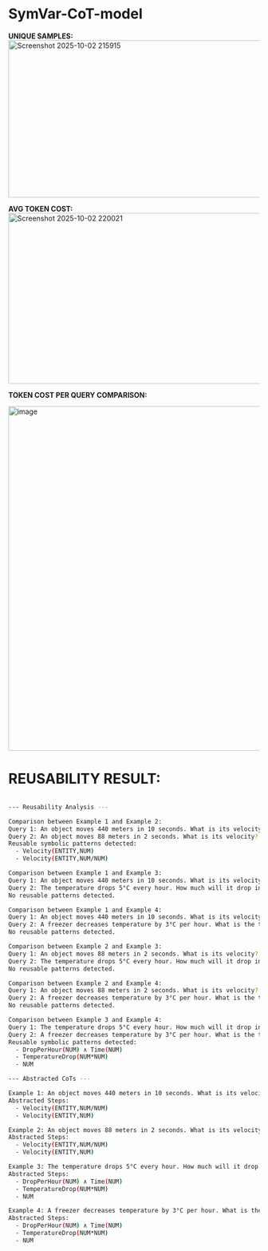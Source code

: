 # SymVar-CoT-model
**UNIQUE SAMPLES:**
<img width="989" height="315" alt="Screenshot 2025-10-02 215915" src="https://github.com/user-attachments/assets/3ec71d3c-fd49-4fba-87d1-c3d71f601210" />

**AVG TOKEN COST:**
<img width="1679" height="342" alt="Screenshot 2025-10-02 220021" src="https://github.com/user-attachments/assets/f8dffc02-0f07-4bd4-8ea5-3c5a741e3120" />

**TOKEN COST PER QUERY COMPARISON:**

<img width="1489" height="690" alt="image" src="https://github.com/user-attachments/assets/44eb42b6-cbb8-4022-892b-2de95a68fd4b" />


# REUSABILITY RESULT:

```bash

--- Reusability Analysis ---

Comparison between Example 1 and Example 2:
Query 1: An object moves 440 meters in 10 seconds. What is its velocity?
Query 2: An object moves 88 meters in 2 seconds. What is its velocity?
Reusable symbolic patterns detected:
  - Velocity(ENTITY,NUM)
  - Velocity(ENTITY,NUM/NUM)

Comparison between Example 1 and Example 3:
Query 1: An object moves 440 meters in 10 seconds. What is its velocity?
Query 2: The temperature drops 5°C every hour. How much will it drop in 4 hours?
No reusable patterns detected.

Comparison between Example 1 and Example 4:
Query 1: An object moves 440 meters in 10 seconds. What is its velocity?
Query 2: A freezer decreases temperature by 3°C per hour. What is the total drop after 6 hours?
No reusable patterns detected.

Comparison between Example 2 and Example 3:
Query 1: An object moves 88 meters in 2 seconds. What is its velocity?
Query 2: The temperature drops 5°C every hour. How much will it drop in 4 hours?
No reusable patterns detected.

Comparison between Example 2 and Example 4:
Query 1: An object moves 88 meters in 2 seconds. What is its velocity?
Query 2: A freezer decreases temperature by 3°C per hour. What is the total drop after 6 hours?
No reusable patterns detected.

Comparison between Example 3 and Example 4:
Query 1: The temperature drops 5°C every hour. How much will it drop in 4 hours?
Query 2: A freezer decreases temperature by 3°C per hour. What is the total drop after 6 hours?
Reusable symbolic patterns detected:
  - DropPerHour(NUM) ∧ Time(NUM)
  - TemperatureDrop(NUM*NUM)
  - NUM

--- Abstracted CoTs ---

Example 1: An object moves 440 meters in 10 seconds. What is its velocity?
Abstracted Steps:
  - Velocity(ENTITY,NUM/NUM)
  - Velocity(ENTITY,NUM)

Example 2: An object moves 88 meters in 2 seconds. What is its velocity?
Abstracted Steps:
  - Velocity(ENTITY,NUM/NUM)
  - Velocity(ENTITY,NUM)

Example 3: The temperature drops 5°C every hour. How much will it drop in 4 hours?
Abstracted Steps:
  - DropPerHour(NUM) ∧ Time(NUM)
  - TemperatureDrop(NUM*NUM)
  - NUM

Example 4: A freezer decreases temperature by 3°C per hour. What is the total drop after 6 hours?
Abstracted Steps:
  - DropPerHour(NUM) ∧ Time(NUM)
  - TemperatureDrop(NUM*NUM)
  - NUM
```



